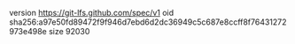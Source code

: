 version https://git-lfs.github.com/spec/v1
oid sha256:a97e50fd89472f9f946d7ebd6d2dc36949c5c687e8ccff8f76431272973e498e
size 92030
